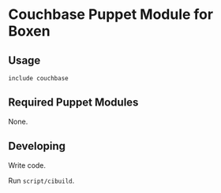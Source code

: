 # Couchbase Puppet Module for Boxen

## Usage

```puppet
include couchbase
```

## Required Puppet Modules

None.

## Developing

Write code.

Run `script/cibuild`.

